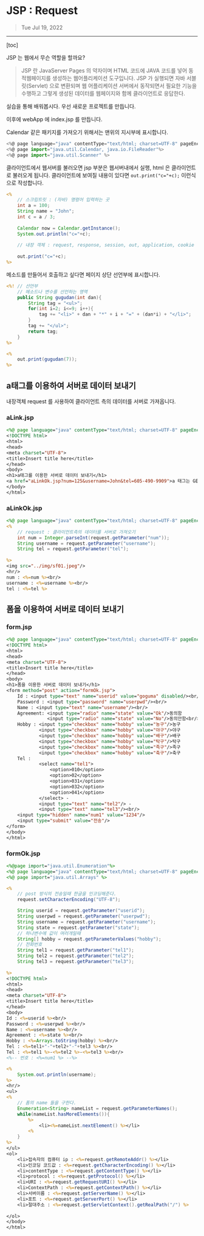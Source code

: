 # JSP : Request

> Tue Jul 19, 2022

---

[toc]

JSP 는 웹에서 무슨 역할을 할까요?

> JSP 란 JavaServer Pages 의 약자이며 HTML 코드에 JAVA 코드를 넣어 동적웹페이지를 생성하는 웹어플리케이션 도구입니다. JSP 가 실행되면 자바 서블릿(Servlet) 으로 변환되며 웹 어플리케이션 서버에서 동작되면서 필요한 기능을 수행하고 그렇게 생성된 데이터를 웹페이지와 함께 클라이언트로 응답한다.



실습을 통해 배워봅시다. 우선 새로운 프로젝트를 만듭니다.

이후에 webApp 에 index.jsp 를 만듭니다.



Calendar 같은 패키지를 가져오기 위해서는 맨위의 지시부에 표시합니다.

```javascript
<%@ page language="java" contentType="text/html; charset=UTF-8" pageEncoding="UTF-8"%>
<%@ page import="java.util.Calendar, java.io.FileReader"%>
<%@ page import="java.util.Scanner" %>
```



클라이언트에서 웹서버를 불러오면 jsp 부분은 웹서버내에서 실행, html 은 클라이언트로 불러오게 됩니다. 클라이언트에 보여질 내용이 있다면 `out.print("c="+c);` 이런식으로 작성합니다.



```jsp
<% 
	// 스크립트릿 : (자바) 명령어 입력하는 곳
	int a = 100;
	String name = "John";
	int c = a / 3;
	
	Calendar now = Calendar.getInstance();
	System.out.println("c="+c);
	
	// 내장 객체 : request, response, session, out, application, cookie
	
	out.print("c="+c);
%>
```



메소드를 만들어서 호출하고 싶다면 페이지 상단 선언부에 표시합니다.

```jsp
<%! // 선언부
	// 메소드나 변수를 선언하는 영역
	public String gugudan(int dan){
		String tag = "<ul>";
		for(int i=2; i<=9; i++){
			tag += "<li>" + dan + "*" + i + "=" + (dan*i) + "</li>";
		}
		tag += "</ul>";
		return tag;
	}
%>

<%
	out.print(gugudan(7));
%>
```





## a태그를 이용하여 서버로 데이터 보내기

내장객체 request 를 사용하여 클라이언트 측의 데이터를 서버로 가져옵니다.

### aLink.jsp

```jsp
<%@ page language="java" contentType="text/html; charset=UTF-8" pageEncoding="UTF-8"%>
<!DOCTYPE html>
<html>
<head>
<meta charset="UTF-8">
<title>Insert title here</title>
</head>
<body>
<h1>a태그를 이용한 서버로 데이터 보내기</h1>
<a href="aLinkOk.jsp?num=125&username=John&tel=605-490-9909">a 태그는 GET방식으로 데이터가 전송된다.</a>
</body>
</html>

```



### aLinkOk.jsp

```jsp
<%@ page language="java" contentType="text/html; charset=UTF-8" pageEncoding="UTF-8"%>
<%
	// request : 클라이언트측의 데이터를 서버로 가져오기
	int num = Integer.parseInt(request.getParameter("num"));
	String username = request.getParameter("username");
	String tel = request.getParameter("tel");
	
%>
<img src="../img/sf01.jpeg"/>
<hr/>
num : <%=num %><br/>
username : <%=username %><br/>
tel : <%=tel %>
```





## 폼을 이용하여 서버로 데이터 보내기

### form.jsp

```jsp
<%@ page language="java" contentType="text/html; charset=UTF-8" pageEncoding="UTF-8"%>
<!DOCTYPE html>
<html>
<head>
<meta charset="UTF-8">
<title>Insert title here</title>
</head>
<body>
<h1>폼을 이용한 서버로 데이터 보내기</h1>
<form method="post" action="formOk.jsp">
	Id : <input type="text" name="userid" value="goguma" disabled/><br/>
	Password : <input type="password" name="userpwd"/><br/>
	Name : <input type="text" name="username"/><br/>
	Agreement: <input type="radio" name="state" value="Ok"/>동의함
			   <input type="radio" name="state" value="No"/>동의안함<br/>
	Hobby : <input type="checkbox" name="hobby" value="농구"/>농구
			<input type="checkbox" name="hobby" value="야구"/>야구
			<input type="checkbox" name="hobby" value="배구"/>배구
			<input type="checkbox" name="hobby" value="탁구"/>탁구
			<input type="checkbox" name="hobby" value="족구"/>족구
			<input type="checkbox" name="hobby" value="축구"/>축구
	Tel : 
			<select name="tel1">
				<option>010</option>
				<option>02</option>
				<option>031</option>
				<option>032</option>
				<option>041</option>
			</select> -
			<input type="text" name="tel2"/> -
			<input type="text" name="tel3"/><br/>
	<input type="hidden" name="num1" value="1234"/>
	<input type="submit" value="전송"/>
</form>
</body>
</html>
```



### formOk.jsp

```jsp
<%@page import="java.util.Enumeration"%>
<%@ page language="java" contentType="text/html; charset=UTF-8" pageEncoding="UTF-8"%>
<%@ page import="java.util.Arrays" %>

<%
	// post 방식의 전송일때 한글을 인코딩해준다.
	request.setCharacterEncoding("UTF-8");

	String userid = request.getParameter("userid");
	String userpwd = request.getParameter("userpwd");
	String username = request.getParameter("username");
	String state = request.getParameter("state");
	// 하나변수에 값이 여러개일때
	String[] hobby = request.getParameterValues("hobby");
	// 전화번호
	String tel1 = request.getParameter("tel1");
	String tel2 = request.getParameter("tel2");
	String tel3 = request.getParameter("tel3");
	
%>
<!DOCTYPE html>
<html>
<head>
<meta charset="UTF-8">
<title>Insert title here</title>
</head>
<body>
Id : <%=userid %><br/>
Password : <%=userpwd %><br/>
Name : <%=username %><br/>
Agreement : <%=state %><br/>
Hobby : <%=Arrays.toString(hobby) %><br/>
Tel : <%=tel1+"-"+tel2+"-"+tel3 %><br/>
Tel : <%=tel1 %>-<%=tel2 %>-<%=tel3 %><br/>
<%-- 번호 : <%=num1 %> --%>

<%
	System.out.println(username);
%>
<hr/>
<ul>
<%
	// 폼의 name 들을 구한다.
	Enumeration<String> nameList = request.getParameterNames();
	while(nameList.hasMoreElements()){
		%>
			<li><%=nameList.nextElement() %></li>
		<%
	}
%>
</ul>
<ol>
	<li>접속자의 컴퓨터 ip : <%=request.getRemoteAddr() %></li>
	<li>인코딩 코드값 : <%=request.getCharacterEncoding() %></li>
	<li>contentType : <%=request.getContentType() %></li>
	<li>protocol : <%=request.getProtocol() %></li>
	<li>URI : <%=request.getRequestURI() %></li>
	<li>ContextPath : <%=request.getContextPath() %></li>
	<li>서버이름 : <%=request.getServerName() %></li>
	<li>포트 : <%=request.getServerPort() %></li>
	<li>절대주소 : <%=request.getServletContext().getRealPath("/") %>
	
</ol>
</body>
</html>
```

